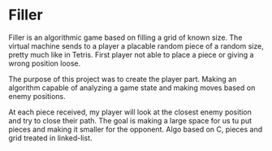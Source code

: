 # Filler

Filler is an algorithmic game based on filling a grid of known size. The virtual machine sends to a player a placable random piece of a random size, pretty much like in Tetris. 
First player not able to place a piece or giving a wrong position loose.

The purpose of this project was to create the player part. Making an algorithm capable of analyzing a game state and making moves based on enemy positions.

At each piece received, my player will look at the closest enemy position and try to close their path. The goal is making a large space for us tu put pieces and making it smaller
for the opponent.
Algo based on C, pieces and grid treated in linked-list. 
